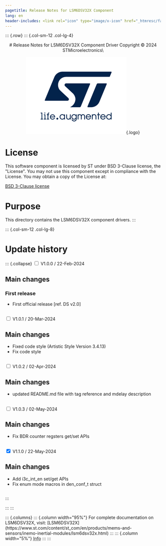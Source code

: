 ```yaml
---
pagetitle: Release Notes for LSM6DSV32X Component
lang: en
header-includes: <link rel="icon" type="image/x-icon" href="_htmresc/favicon.png" />
---
```


::: {.row}
::: {.col-sm-12 .col-lg-4}

<center>
# Release Notes for LSM6DSV32X Component Driver
Copyright &copy; 2024 STMicroelectronics\

[![ST logo](_htmresc/st_logo_2020.png)](https://www.st.com){.logo}
</center>

# License

This software component is licensed by ST under BSD 3-Clause license, the "License".
You may not use this component except in compliance with the License. You may obtain a copy of the License at:

[BSD 3-Clause license](https://opensource.org/license/BSD-3-Clause)

# Purpose

This directory contains the LSM6DSV32X component drivers.
:::

::: {.col-sm-12 .col-lg-8}
# Update history

::: {.collapse}
<input type="checkbox" id="collapse-section1" aria-hidden="true">
<label for="collapse-section1" aria-hidden="true">V1.0.0 / 22-Feb-2024</label>
<div>			

## Main changes

### First release

- First official release [ref. DS v2.0]

##

</div>

<input type="checkbox" id="collapse-section2" aria-hidden="true">
<label for="collapse-section2" aria-hidden="true">V1.0.1 / 20-Mar-2024</label>
<div>

## Main changes

- Fixed code style (Artistic Style Version 3.4.13)
- Fix code style

##

</div>

<input type="checkbox" id="collapse-section3" aria-hidden="true">
<label for="collapse-section3" aria-hidden="true">V1.0.2 / 02-Apr-2024</label>
<div>

## Main changes

- updated README.md file with tag reference and mdelay description

##

</div>

<input type="checkbox" id="collapse-section4" aria-hidden="true">
<label for="collapse-section4" aria-hidden="true">V1.0.3 / 02-May-2024</label>
<div>

## Main changes

- Fix BDR counter regsters get/set APIs

##

</div>

<input type="checkbox" id="collapse-section5" checked aria-hidden="true">
<label for="collapse-section5" aria-hidden="true">V1.1.0 / 22-May-2024</label>
<div>

## Main changes

- Add i3c_int_en set/get APIs
- Fix enum mode macros in den_conf_t struct

##

</div>
:::


:::
:::

<footer class="sticky">
::: {.columns}
::: {.column width="95%"}
For complete documentation on LSM6DSV32X,
visit:
[LSM6DSV32X](https://www.st.com/content/st_com/en/products/mems-and-sensors/inemo-inertial-modules/lsm6dsv32x.html)
:::
::: {.column width="5%"}
<abbr title="Based on template cx566953 version 1.0">Info</abbr>
:::
:::
</footer>
